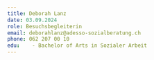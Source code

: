 ```yaml
---
title: Deborah Lanz
date: 03.09.2024
role: Besuchsbegleiterin 
email: deborahlanz@adesso-sozialberatung.ch
phone: 062 207 00 10
edu: 	- Bachelor of Arts in Sozialer Arbeit
---
```

